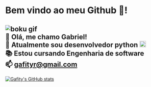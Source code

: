 # Bem vindo ao meu Github 🐍! 

![boku gif](https://media.tenor.com/HPmPdJ-iyW4AAAAC/boku-no-hero-academia.gif) <br>
🌱 Olá, me chamo Gabriel! <br>
💬 Atualmente sou desenvolvedor python 
        <img src="https://cdn.jsdelivr.net/gh/devicons/devicon@latest/icons/python/python-original.svg" width="20"/>
          <br>
📚 Estou cursando Engenharia de software <br>
📫 gafityr@gmail.com
----
[![Gafity's GitHub stats](https://github-readme-stats.vercel.app/api?username=Gafity&theme=synthwave_icons=true)](https://github.com/anuraghazra/github-readme-stats)



<!--
**Gafity/Gafity** is a ✨ _special_ ✨ repository because its `README.md` (this file) appears on your GitHub profile.

Here are some ideas to get you started:

- 🔭 I’m currently working on ...
- 🌱 I’m currently learning ...
- 👯 I’m looking to collaborate on ...
- 🤔 I’m looking for help with ...
- 💬 Ask me about ...
- 📫 How to reach me: ...
- 😄 Pronouns: ...
- ⚡ Fun fact: ...
-->
